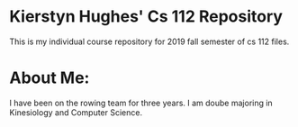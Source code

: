 # Kierstyn Hughes' Cs 112 Repository
This is my individual course repository for 2019 fall semester of cs 112 files.

# About Me:
I have been on the rowing team for three years.
I am doube majoring in Kinesiology and Computer Science.



